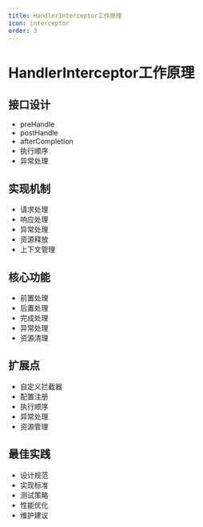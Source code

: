```yaml
---
title: HandlerInterceptor工作原理
icon: interceptor
order: 3
---
```


# HandlerInterceptor工作原理

## 接口设计
- preHandle
- postHandle
- afterCompletion
- 执行顺序
- 异常处理

## 实现机制
- 请求处理
- 响应处理
- 异常处理
- 资源释放
- 上下文管理

## 核心功能
- 前置处理
- 后置处理
- 完成处理
- 异常处理
- 资源清理

## 扩展点
- 自定义拦截器
- 配置注册
- 执行顺序
- 异常处理
- 资源管理

## 最佳实践
- 设计规范
- 实现标准
- 测试策略
- 性能优化
- 维护建议
